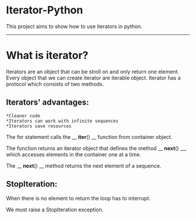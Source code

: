 # Iterator-Python

This project aims to show how to use iterators in python.

---

# What is iterator?

Iterators are an object that can be stroll on and only return one element.
Every object that we can create iterator are iterable object.
Iterator has a protocol which consists of two methods.

## Iterators' advantages:
    *Cleaner code
    *Iterators can work with infinite sequences
    *Iterators save resources

The for statement calls the __ __iter__() __ function from container object.

The function returns an iterator object that defines the method __ __next__() __,
which accesses elements in the container one at a time. 

The __ __next__() __ method returns the next element of a sequence. 

## StopIteration:
When there is no element to return the loop has to interrupt.

We must raise a StopIteration exception.
